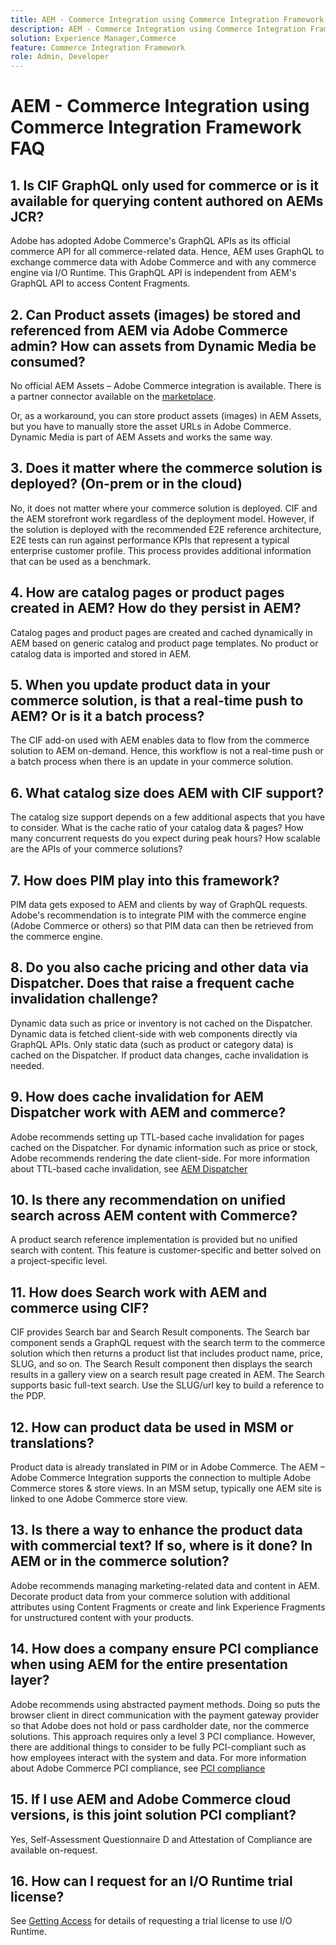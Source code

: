 ```yaml
---
title: AEM - Commerce Integration using Commerce Integration Framework FAQ
description: AEM - Commerce Integration using Commerce Integration Framework FAQ
solution: Experience Manager,Commerce
feature: Commerce Integration Framework
role: Admin, Developer
---
```

# AEM - Commerce Integration using Commerce Integration Framework FAQ

## 1. Is CIF GraphQL only used for commerce or is it available for querying content authored on AEMs JCR?

Adobe has adopted Adobe Commerce's GraphQL APIs as its official commerce API for all commerce-related data. Hence, AEM uses GraphQL to exchange commerce data with Adobe Commerce and with any commerce engine via I/O Runtime. This GraphQL API is independent from AEM's GraphQL API to access Content Fragments.

## 2. Can Product assets (images) be stored and referenced from AEM via Adobe Commerce admin? How can assets from Dynamic Media be consumed?

No official AEM Assets &ndash; Adobe Commerce integration is available. There is a partner connector available on the [marketplace](https://marketplace.magento.com/partner/bounteous_ecomm).

Or, as a workaround, you can store product assets (images) in AEM Assets, but you have to manually store the asset URLs in Adobe Commerce. Dynamic Media is part of AEM Assets and works the same way.

## 3. Does it matter where the commerce solution is deployed? (On-prem or in the cloud)

No, it does not matter where your commerce solution is deployed. CIF and the AEM storefront work regardless of the deployment model. However, if the solution is deployed with the recommended E2E reference architecture, E2E tests can run against performance KPIs that represent a typical enterprise customer profile. This process provides additional information that can be used as a benchmark.

## 4. How are catalog pages or product pages created in AEM? How do they persist in AEM?

Catalog pages and product pages are created and cached dynamically in AEM based on generic catalog and product page templates. No product or catalog data is imported and stored in AEM.

## 5. When you update product data in your commerce solution, is that a real-time push to AEM? Or is it a batch process?

The CIF add-on used with AEM enables data to flow from the commerce solution to AEM on-demand. Hence, this workflow is not a real-time push or a batch process when there is an update in your commerce solution.

## 6. What catalog size does AEM with CIF support?

The catalog size support depends on a few additional aspects that you have to consider. What is the cache ratio of your catalog data & pages? How many concurrent requests do you expect during peak hours? How scalable are the APIs of your commerce solutions?

## 7. How does PIM play into this framework?

PIM data gets exposed to AEM and clients by way of GraphQL requests. Adobe's recommendation is to integrate PIM with the commerce engine (Adobe Commerce or others) so that PIM data can then be retrieved from the commerce engine.

## 8. Do you also cache pricing and other data via Dispatcher. Does that raise a frequent cache invalidation challenge?

Dynamic data such as price or inventory is not cached on the Dispatcher. Dynamic data is fetched client-side with web components directly via GraphQL APIs. Only static data (such as product or category data) is cached on the Dispatcher. If product data changes, cache invalidation is needed.

## 9. How does cache invalidation for AEM Dispatcher work with AEM and commerce?

Adobe recommends setting up TTL-based cache invalidation for pages cached on the Dispatcher. For dynamic information such as price or stock, Adobe recommends rendering the date client-side. For more information about TTL-based cache invalidation, see [AEM Dispatcher](https://experienceleague.adobe.com/docs/experience-cloud-kcs/kbarticles/KA-17458.html)

## 10. Is there any recommendation on unified search across AEM content with Commerce?

A product search reference implementation is provided but no unified search with content. This feature is customer-specific and better solved on a project-specific level.

## 11. How does Search work with AEM and commerce using CIF?

CIF provides Search bar and Search Result components. The Search bar component sends a GraphQL request with the search term to the commerce solution which then returns a product list that includes product name, price, SLUG, and so on. The Search Result component then displays the search results in a gallery view on a search result page created in AEM. The Search supports basic full-text search. Use the SLUG/url key to build a reference to the PDP.

## 12. How can product data be used in MSM or translations?

Product data is already translated in PIM or in Adobe Commerce. The AEM – Adobe Commerce Integration supports the connection to multiple Adobe Commerce stores & store views. In an MSM setup, typically one AEM site is linked to one Adobe Commerce store view.

## 13. Is there a way to enhance the product data with commercial text? If so, where is it done? In AEM or in the commerce solution?

Adobe recommends managing marketing-related data and content in AEM. Decorate product data from your commerce solution with additional attributes using Content Fragments or create and link Experience Fragments for unstructured content with your products.

## 14. How does a company ensure PCI compliance when using AEM for the entire presentation layer?

Adobe recommends using abstracted payment methods. Doing so puts the browser client in direct communication with the payment gateway provider so that Adobe does not hold or pass cardholder date, nor the commerce solutions. This approach requires only a level 3 PCI compliance. However, there are additional things to consider to be fully PCI-compliant such as how employees interact with the system and data. For more information about Adobe Commerce PCI compliance, see [PCI compliance](https://business.adobe.com/products/magento/pci-compliance.html)

## 15. If I use AEM and Adobe Commerce cloud versions, is this joint solution PCI compliant?

Yes, Self-Assessment Questionnaire D and Attestation of Compliance are available on-request.

## 16. How can I request for an I/O Runtime trial license?

See [Getting Access](https://developer.adobe.com/runtime/docs/guides/overview/getting_access/) for details of requesting a trial license to use I/O Runtime.
